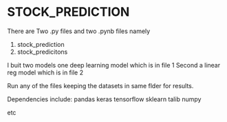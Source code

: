 # STOCK_PREDICTION

There are Two .py files and two .pynb files namely

1. stock_prediction
2. stock_predicitons

I buit two models one deep learning model which is in file 1
Second a linear reg model which is in file 2

Run any of the files keeping the datasets in same flder for results.

Dependencies include:
pandas
keras
tensorflow
sklearn
talib
numpy

etc
